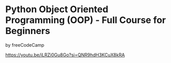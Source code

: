# Python Object Oriented Programming (OOP) - Full Course for Beginners
by freeCodeCamp

https://youtu.be/iLRZi0Gu8Go?si=QNR9hdH3KCuX8kRA

